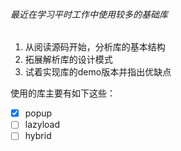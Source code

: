 ###### 最近在学习平时工作中使用较多的基础库
1. 从阅读源码开始，分析库的基本结构
2. 拓展解析库的设计模式
3. 试着实现库的demo版本并指出优缺点


使用的库主要有如下这些：
- [x] popup
- [ ] lazyload
- [ ] hybrid
